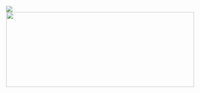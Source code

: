 ![](https://c.tenor.com/PETBj_OJmJUAAAAC/leekspin.gif)
<img src="https://user-images.githubusercontent.com/11011718/189010191-63609041-ba6d-4fda-9891-d265a970a117.gif" width="500" height="200">
